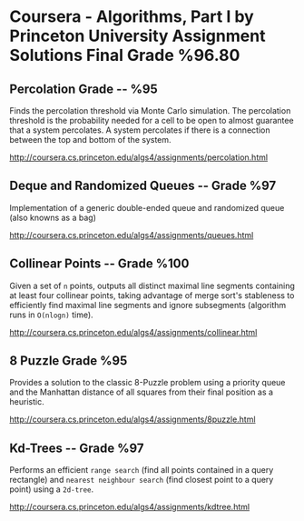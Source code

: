 # Coursera - Algorithms, Part I by Princeton University Assignment Solutions Final Grade %96.80

## Percolation Grade -- %95
Finds the percolation threshold via Monte Carlo simulation.
The percolation threshold is the probability needed for a cell to be open to almost guarantee that a system percolates. A system percolates if there is a connection between the top and bottom of the system.

http://coursera.cs.princeton.edu/algs4/assignments/percolation.html

## Deque and Randomized Queues -- Grade %97
Implementation of a generic double-ended queue and randomized queue (also knowns as a bag)

http://coursera.cs.princeton.edu/algs4/assignments/queues.html

## Collinear Points -- Grade %100
Given a set of `n` points, outputs all distinct maximal line segments containing at least four collinear points, taking advantage of merge sort's stableness to efficiently find maximal line segments and ignore subsegments (algorithm runs in `O(nlogn)` time).

http://coursera.cs.princeton.edu/algs4/assignments/collinear.html

## 8 Puzzle Grade %95
Provides a solution to the classic 8-Puzzle problem using a priority queue and the Manhattan distance of all squares from their final position as a heuristic.

http://coursera.cs.princeton.edu/algs4/assignments/8puzzle.html

## Kd-Trees -- Grade %97
Performs an efficient `range search` (find all points contained in a query rectangle) and `nearest neighbour search` (find closest point to a query point) using a `2d-tree`.

http://coursera.cs.princeton.edu/algs4/assignments/kdtree.html

